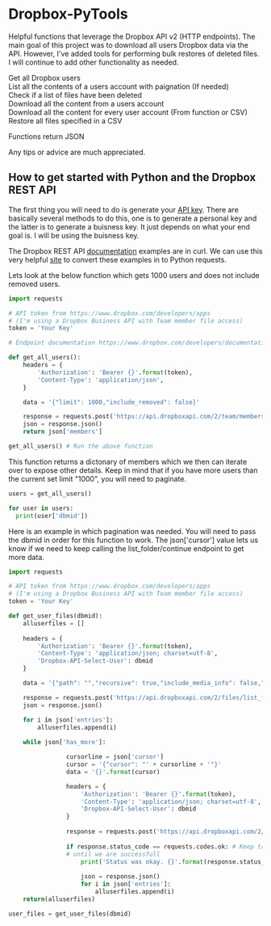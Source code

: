 # Dropbox-PyTools
Helpful functions that leverage the Dropbox API v2 (HTTP endpoints). The main goal of this project was 
to download all users Dropbox data via the API. However, I've added tools for performing bulk restores
of deleted files. I will continue to add other functionality as needed.

  Get all Dropbox users  
  List all the contents of a users account with paignation (If needed)  
  Check if a list of files have been deleted  
  Download all the content from a users account  
  Download all the content for every user account (From function or CSV)  
  Restore all files specified in a CSV  
  
  Functions return JSON  
  
  Any tips or advice are much appreciated.  

## How to get started with Python and the Dropbox REST API

The first thing you will need to do is generate your [API key](https://www.dropbox.com/developers/apps). There are basically several methods to do this, one is to generate a personal key and the latter is to generate a buisness key. It just depends on what your end goal is. I will be using the buisness key.

The Dropbox REST API [documentation](https://www.dropbox.com/developers/documentation/http/teams) examples are in curl. We can use this very helpful [site](https://curl.trillworks.com/) to convert these examples in to Python requests.

Lets look at the below function which gets 1000 users and does not include removed users.

```python
import requests

# API token from https://www.dropbox.com/developers/apps
# (I'm using a Dropbox Business API with Team member file access)
token = 'Your Key'

# Endpoint documentation https://www.dropbox.com/developers/documentation/http/teams#team-members-list

def get_all_users():
    headers = {
        'Authorization': 'Bearer {}'.format(token),
        'Content-Type': 'application/json',
    }

    data = '{"limit": 1000,"include_removed": false}'

    response = requests.post('https://api.dropboxapi.com/2/team/members/list', headers=headers, data=data)
    json = response.json()
    return json['members']

get_all_users() # Run the above function
```

This function returns a dictonary of members which we then can iterate over to expose other details.
Keep in mind that if you have more users than the current set limit "1000", you will need to paginate.

```python
users = get_all_users()

for user in users:
  print(user['dbmid'])
```

Here is an example in which pagination was needed. You will need to pass the dbmid in order for this function to work.
The json['cursor'] value lets us know if we need to keep calling the list_folder/continue endpoint to get more data.

```python
import requests

# API token from https://www.dropbox.com/developers/apps
# (I'm using a Dropbox Business API with Team member file access)
token = 'Your Key'

def get_user_files(dbmid):
    alluserfiles = []	
	
    headers = {
        'Authorization': 'Bearer {}'.format(token),
        'Content-Type': 'application/json; charset=utf-8',
        'Dropbox-API-Select-User': dbmid
    }

    data = '{"path": "","recursive": true,"include_media_info": false,"include_deleted": false,"include_has_explicit_shared_members": false,"include_mounted_folders": true}'

    response = requests.post('https://api.dropboxapi.com/2/files/list_folder', headers=headers, data=data)
    json = response.json()

    for i in json['entries']:
        alluserfiles.append(i)
    
    while json['has_more']:

                cursorline = json['cursor']
                cursor = '{"cursor": "' + cursorline + '"}'
                data = '{}'.format(cursor)

                headers = {
                    'Authorization': 'Bearer {}'.format(token),
                    'Content-Type': 'application/json; charset=utf-8',
                    'Dropbox-API-Select-User': dbmid
                }
            
                response = requests.post('https://api.dropboxapi.com/2/files/list_folder/continue', headers=headers, data=data)
                
                if response.status_code == requests.codes.ok: # Keep trying to process the results of the response variable
                # until we are successfull
                    print('Status was okay. {}'.format(response.status_code))
                    
                    json = response.json()
                    for i in json['entries']:
                        alluserfiles.append(i)
    return(alluserfiles)

user_files = get_user_files(dbmid)
```